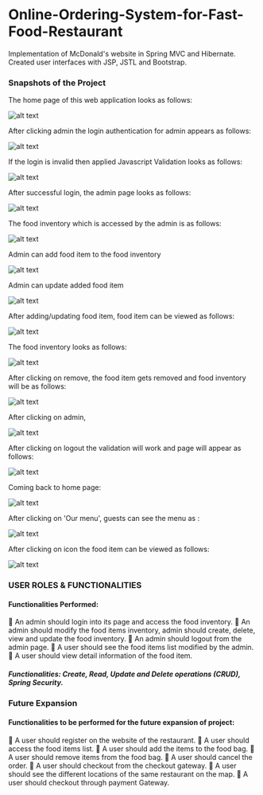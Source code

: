 # Online-Ordering-System-for-Fast-Food-Restaurant
Implementation of McDonald's website in Spring MVC and Hibernate.
Created user interfaces with JSP, JSTL and Bootstrap. 

### Snapshots of the Project 

The home page of this web application looks as follows:

![alt text](https://github.com/snehalmundhe10/Online-Ordering-System-for-Fast-Food-Restaurant/blob/master/images/home.PNG "home")

After clicking admin the login authentication for admin appears as follows:

![alt text](https://github.com/snehalmundhe10/Online-Ordering-System-for-Fast-Food-Restaurant/blob/master/images/adminlogin.PNG "adminlogin")

If the login is invalid then applied Javascript Validation looks as follows:

![alt text](https://github.com/snehalmundhe10/Online-Ordering-System-for-Fast-Food-Restaurant/blob/master/images/loginpageValid.PNG "loginInvalid")

After successful login, the admin page looks as follows:

![alt text](https://github.com/snehalmundhe10/Online-Ordering-System-for-Fast-Food-Restaurant/blob/master/images/admin.PNG "admin")

The food inventory which is accessed by the admin is as follows:

![alt text](https://github.com/snehalmundhe10/Online-Ordering-System-for-Fast-Food-Restaurant/blob/master/images/inventory.PNG "inventory")

Admin can add food item to the food inventory

![alt text](https://github.com/snehalmundhe10/Online-Ordering-System-for-Fast-Food-Restaurant/blob/master/images/add.PNG "add")

Admin can update added food item 

![alt text](https://github.com/snehalmundhe10/Online-Ordering-System-for-Fast-Food-Restaurant/blob/master/images/update.PNG "update")

After adding/updating food item, food item can be viewed  as follows:

![alt text](https://github.com/snehalmundhe10/Online-Ordering-System-for-Fast-Food-Restaurant/blob/master/images/view.PNG "view")

The food inventory looks as follows:

![alt text](https://github.com/snehalmundhe10/Online-Ordering-System-for-Fast-Food-Restaurant/blob/master/images/inventory.PNG "inventory")

After clicking on remove, the food item gets removed and food inventory will be as follows:

![alt text](https://github.com/snehalmundhe10/Online-Ordering-System-for-Fast-Food-Restaurant/blob/master/images/remove.PNG "remove")

After clicking on admin, 

![alt text](https://github.com/snehalmundhe10/Online-Ordering-System-for-Fast-Food-Restaurant/blob/master/images/admin.PNG "admin")

After clicking on logout the validation will work and page will appear as follows:

![alt text](https://github.com/snehalmundhe10/Online-Ordering-System-for-Fast-Food-Restaurant/blob/master/images/logout.PNG "logout")

Coming back to home page:

![alt text](https://github.com/snehalmundhe10/Online-Ordering-System-for-Fast-Food-Restaurant/blob/master/images/home.PNG "home")

After clicking on  'Our menu', guests can see the menu as :

![alt text](https://github.com/snehalmundhe10/Online-Ordering-System-for-Fast-Food-Restaurant/blob/master/images/foodItems.PNG "foodItems")

After clicking on icon the food item can be viewed as follows:

![alt text](https://github.com/snehalmundhe10/Online-Ordering-System-for-Fast-Food-Restaurant/blob/master/images/view.PNG "view")

### USER ROLES & FUNCTIONALITIES
#### Functionalities Performed:
 An admin should login into its page and access the food inventory.
 An admin should modify the food items inventory, admin should create, delete, view and
update the food inventory.
 An admin should logout from the admin page.
 A user should see the food items list modified by the admin.
 A user should view detail information of the food item.
##### Functionalities: Create, Read, Update and Delete operations (CRUD), Spring Security.

### Future Expansion
#### Functionalities to be performed for the future expansion of project:
 A user should register on the website of the restaurant.
 A user should access the food items list.
 A user should add the items to the food bag.
 A user should remove items from the food bag.
 A user should cancel the order.
 A user should checkout from the checkout gateway.
 A user should see the different locations of the same restaurant on the map.
 A user should checkout through payment Gateway.

